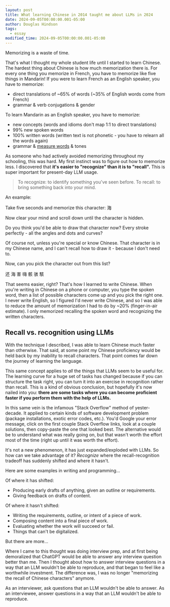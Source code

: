 ```yaml
---
layout: post
title: What learning Chinese in 2014 taught me about LLMs in 2024
date: 2024-09-05T00:00:00.001-05:00
author: Douglas Hindson
tags:
  - essay
modified_time: 2024-09-05T00:00:00.001-05:00
---
```

Memorizing is a waste of time.

That's what I thought my whole student life until I started to learn Chinese. The hardest thing about Chinese is how much memorization there is. For every one thing you memorize in French, you have to memorize like five things in Mandarin! If you were to learn French as an English speaker, you have to memorize:

- direct translations of ~65% of words (~35% of English words come from French)
- grammar & verb conjugations & gender

To learn Mandarin as an English speaker, you have to memorize:

- new concepts (words and idioms don't map 1:1 to direct translations)
- 99% new spoken words
- 100% written words (written text is not phonetic - you have to relearn all the words again)
- grammar & [measure words](https://en.wikipedia.org/wiki/Chinese_classifier) & tones

As someone who had actively avoided memorizing throughout my schooling, this was hard. My first instinct was to figure out how to memorize less. I discovered that **it's easier to "recognize" than it is to "recall".** This is super important for present-day LLM usage.

> To recognize: to identify something you've seen before.
> To recall: to bring something back into your mind.

An example:

Take five seconds and memorize this character: 海

Now clear your mind and scroll down until the character is hidden.










Do you think you'd be able to draw that character now? Every stroke perfectly - all the angles and dots and curves?

Of course not, unless you're special or know Chinese. That character is in my Chinese name, and I can't recall how to draw it - because I don't need to.

Now, can you pick the character out from this list?

还 海 害 嗨 骸 骇 駭

That seems easier, right? That's how I learned to write Chinese. When you're writing in Chinese on a phone or computer, you type the spoken word, then a list of possible characters come up and you pick the right one. I never write English, so I figured I'd never write Chinese, and so I was able to reduce the amount of memorization I had to do by ~20% (finger-in-air estimate). I only memorized recalling the spoken word and recognizing the written characters.

## Recall vs. recognition using LLMs

With the technique I described, I was able to learn Chinese much faster than otherwise. That said, at some point my Chinese proficiency would be held back by my inability to recall characters. That point comes far down the journey of learning the language.

This same concept applies to *all* the things that LLMs seem to be useful for. The learning curve for a huge set of tasks has changed because if you can structure the task right, you can turn it into an exercise in recognition rather than recall. This is a kind of obvious conclusion, but hopefully it's now nailed into you: **there are some tasks where you can become proficient faster if you perform them with the help of LLMs.**

In this same vein is the infamous "Stack Overflow" method of yester-decade. It applied to certain kinds of software development problem (package installations, exotic error codes, etc.). You'd Google your error message, click on the first couple Stack Overflow links, look at a couple solutions, then copy-paste the one that looked best. The alternative would be to understand what was really going on, but that wasn't worth the effort most of the time (right up until it was worth the effort).

It's not a new phenomenon, it has just expanded/exploded with LLMs. So how can we take advantage of it? *Recognize* where the recall-recognition tradeoff has suddenly shifted and where it hasn't.

Here are some examples in writing and programming...

Of where it has shifted:
- Producing early drafts of anything, given an outline or requirements.
- Giving feedback on drafts of content.

Of where it hasn't shifted:
- Writing the requirements, outline, or intent of a piece of work.
- Composing content into a final piece of work.
- Evaluating whether the work will succeed or fail.
- Things that can't be digitalized.

But there are more...

Where I came to this thought was doing interview prep, and at first being demoralized that ChatGPT would be able to answer any interview question better than me. Then I thought about how to answer interview questions in a way that an LLM wouldn't be able to reproduce, and that began to feel like a worthwhile investment. The difference was, I was no longer "memorizing the recall of Chinese characters" anymore.

As an interviewer, ask questions that an LLM wouldn't be able to answer. As an interviewee, answer questions in a way that an LLM wouldn't be able to reproduce.